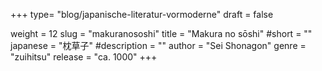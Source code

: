 +++
type= "blog/japanische-literatur-vormoderne"
draft = false

weight = 12
slug = "makuranososhi"
title = "Makura no sōshi"
#short = ""
japanese = "枕草子"
#description = ""
author = "Sei Shonagon"
genre = "zuihitsu"
release = "ca. 1000"
+++

